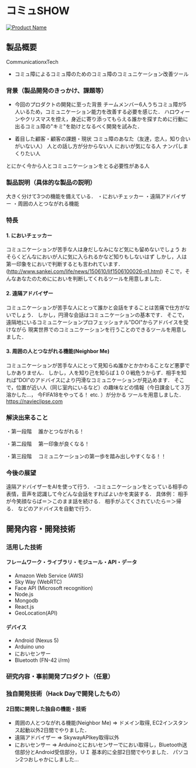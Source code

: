 # コミュSHOW

[![Product Name](https://raw.github.com/GabLeRoux/WebMole/master/ressources/WebMole_Youtube_Video.png)](https://www.youtube.com/channel/UC4PtjOfZTbVp9DwtJv82Lzg)

## 製品概要
CommunicationxTech
- コミュ障によるコミュ障のためのコミュ障のコミュニケーション改善ツール

### 背景（製品開発のきっかけ、課題等）
- 今回のプロダクトの開発に至った背景
チームメンバー6人うちコミュ障が5人いるため，コミュニケーション能力を改善する必要を感じた．
ハロウィーンやクリスマスを控え，身近に寄り添ってもらえる誰かを探すために行動に出るコミュ障の"キミ"を助けとなるべく開発を試みた．

- 着目した顧客・顧客の課題・現状
コミュ障のあなた（友達，恋人，知り合いがいない人）
人との話し方が分からない人
においが気になる人
ナンパしまくりたい人

とにかく今から人とコミュニケーションをとる必要性がある人

### 製品説明（具体的な製品の説明）
大きく分けて3つの機能を備えている．
・においチェッカー
・遠隔アドバイザー
・周囲の人とつながれる機能

### 特長
#### 1. においチェッカー
コミュニケーションが苦手な人は身だしなみになど気にも留めないでしょう
おそらくどんなにおいが人に気に入られるかなど知りもしないはず
しかし，人は第一印象をにおいで判断するとも言われています．
(http://www.sankei.com/life/news/150610/lif1506100026-n1.html)
そこで，そんなあなたのためににおいを判断してくれるツールを用意しました．

#### 2. 遠隔アドバイザー
コミュニケーションが苦手な人にとって誰かと会話をすることは苦痛で仕方がないでしょう．
しかし，円滑な会話はコミュニケーションの基本です．
そこで，遠隔地にいるコミュニケーションプロフェッショナル"DOI"からアドバイスを受けながら
現実世界でのコミュニケーションを行うことのできるツールを用意しました．

#### 3. 周囲の人とつながれる機能(Neighbor Me)
コミュニケーションが苦手な人にとって見知らぬ誰かとかかわることなど悪夢でしかありません．
しかし，人を知り己を知らば１００戦危うからず．相手を知れば”DOI”のアドバイスにより円滑なコミュニケーションが見込めます．
そこで，位置が近い人（同じ室内にいるなど）の趣味などの情報（今日課金して３万溶かした...， 今FIFA18をやってる！ etc. ）が分かる
ツールを用意しました．
https://navieclipse.com

### 解決出来ること
・第一段階
　誰かとつながれる！
 
・第二段階
　第一印象が良くなる！

・第三段階
　コミュニケーションの第一歩を踏み出しやすくなる！！

### 今後の展望
遠隔アドバイザーをAIを使って行う．
-コミュニケーションをとっている相手の表情，音声を認識して今どんな会話をすればよいかを実装する．
具体例：
相手が今笑顔ならば＝＞このまま話を続ける．
相手がふてくされていたら＝＞帰る．
などのアドバイスを自動で行う．


## 開発内容・開発技術
### 活用した技術

#### フレームワーク・ライブラリ・モジュール・API・データ
* Amazon Web Service (AWS)
* Sky Way (WebRTC)
* Face API (Microsoft recognition)
* Node.js
* Mongodb
* React.js
* GeoLocation(API)

#### デバイス
* Android (Nexus 5)
* Arduino uno
* においセンサー
* Bluetooth (FN-42 i/rm)

### 研究内容・事前開発プロダクト（任意） 


### 独自開発技術（Hack Dayで開発したもの）
#### 2日間に開発した独自の機能・技術
* 周囲の人とつながれる機能(Neighbor Me) => ドメイン取得, EC2インスタンス起動以外2日間でやりました．
* 遠隔アドバイザー => SkywayAPIkey取得以外
* においセンサー => Arduinoとにおいセンサーでにおい取得し，Bluetooth送信部分とAndroid受信部分，ＵＩ
基本的に全部2日間でやりました．
パソコン2つおしゃかにしました...
